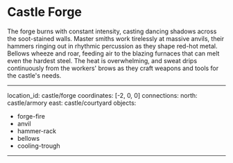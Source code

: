 # Castle Forge

The forge burns with constant intensity, casting dancing shadows across the soot-stained walls. Master smiths work tirelessly at massive anvils, their hammers ringing out in rhythmic percussion as they shape red-hot metal. Bellows wheeze and roar, feeding air to the blazing furnaces that can melt even the hardest steel. The heat is overwhelming, and sweat drips continuously from the workers' brows as they craft weapons and tools for the castle's needs.

---
location_id: castle/forge
coordinates: [-2, 0, 0]
connections:
  north: castle/armory
  east: castle/courtyard
objects:
  - forge-fire
  - anvil
  - hammer-rack
  - bellows
  - cooling-trough
---